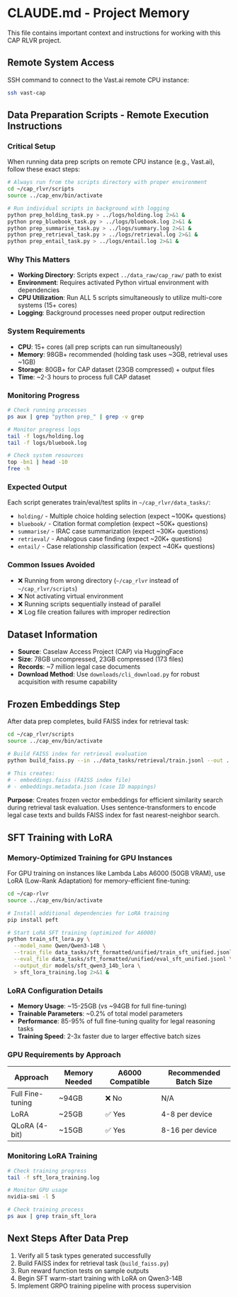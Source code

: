 # CLAUDE.md - Project Memory

This file contains important context and instructions for working with this CAP RLVR project.

## Remote System Access
SSH command to connect to the Vast.ai remote CPU instance:
```bash
ssh vast-cap
```

## Data Preparation Scripts - Remote Execution Instructions

### Critical Setup
When running data prep scripts on remote CPU instance (e.g., Vast.ai), follow these exact steps:

```bash
# Always run from the scripts directory with proper environment
cd ~/cap_rlvr/scripts
source ../cap_env/bin/activate

# Run individual scripts in background with logging
python prep_holding_task.py > ../logs/holding.log 2>&1 &
python prep_bluebook_task.py > ../logs/bluebook.log 2>&1 &
python prep_summarise_task.py > ../logs/summary.log 2>&1 &
python prep_retrieval_task.py > ../logs/retrieval.log 2>&1 &
python prep_entail_task.py > ../logs/entail.log 2>&1 &
```

### Why This Matters
- **Working Directory**: Scripts expect `../data_raw/cap_raw/` path to exist
- **Environment**: Requires activated Python virtual environment with dependencies
- **CPU Utilization**: Run ALL 5 scripts simultaneously to utilize multi-core systems (15+ cores)
- **Logging**: Background processes need proper output redirection

### System Requirements
- **CPU**: 15+ cores (all prep scripts can run simultaneously)
- **Memory**: 98GB+ recommended (holding task uses ~3GB, retrieval uses ~1GB)
- **Storage**: 80GB+ for CAP dataset (23GB compressed) + output files
- **Time**: ~2-3 hours to process full CAP dataset

### Monitoring Progress
```bash
# Check running processes
ps aux | grep "python prep_" | grep -v grep

# Monitor progress logs
tail -f logs/holding.log
tail -f logs/bluebook.log

# Check system resources
top -bn1 | head -10
free -h
```

### Expected Output
Each script generates train/eval/test splits in `~/cap_rlvr/data_tasks/`:
- `holding/` - Multiple choice holding selection (expect ~100K+ questions)
- `bluebook/` - Citation format completion (expect ~50K+ questions)  
- `summarise/` - IRAC case summarization (expect ~30K+ questions)
- `retrieval/` - Analogous case finding (expect ~20K+ questions)
- `entail/` - Case relationship classification (expect ~40K+ questions)

### Common Issues Avoided
- ❌ Running from wrong directory (`~/cap_rlvr` instead of `~/cap_rlvr/scripts`)
- ❌ Not activating virtual environment
- ❌ Running scripts sequentially instead of parallel
- ❌ Log file creation failures with improper redirection

## Dataset Information
- **Source**: Caselaw Access Project (CAP) via HuggingFace
- **Size**: 78GB uncompressed, 23GB compressed (173 files)
- **Records**: ~7 million legal case documents
- **Download Method**: Use `downloads/cli_download.py` for robust acquisition with resume capability

## Frozen Embeddings Step
After data prep completes, build FAISS index for retrieval task:

```bash
cd ~/cap_rlvr/scripts
source ../cap_env/bin/activate

# Build FAISS index for retrieval evaluation
python build_faiss.py --in ../data_tasks/retrieval/train.jsonl --out ../data_tasks/retrieval/embeddings.faiss --test

# This creates:
# - embeddings.faiss (FAISS index file)
# - embeddings.metadata.json (case ID mappings)
```

**Purpose**: Creates frozen vector embeddings for efficient similarity search during retrieval task evaluation. Uses sentence-transformers to encode legal case texts and builds FAISS index for fast nearest-neighbor search.

## SFT Training with LoRA

### Memory-Optimized Training for GPU Instances
For GPU training on instances like Lambda Labs A6000 (50GB VRAM), use LoRA (Low-Rank Adaptation) for memory-efficient fine-tuning:

```bash
cd ~/cap-rlvr
source ../cap_env/bin/activate

# Install additional dependencies for LoRA training
pip install peft

# Start LoRA SFT training (optimized for A6000)
python train_sft_lora.py \
  --model_name Qwen/Qwen3-14B \
  --train_file data_tasks/sft_formatted/unified/train_sft_unified.jsonl \
  --eval_file data_tasks/sft_formatted/unified/eval_sft_unified.jsonl \
  --output_dir models/sft_qwen3_14b_lora \
  > sft_lora_training.log 2>&1 &
```

### LoRA Configuration Details
- **Memory Usage**: ~15-25GB (vs ~94GB for full fine-tuning)
- **Trainable Parameters**: ~0.2% of total model parameters
- **Performance**: 85-95% of full fine-tuning quality for legal reasoning tasks
- **Training Speed**: 2-3x faster due to larger effective batch sizes

### GPU Requirements by Approach
| Approach | Memory Needed | A6000 Compatible | Recommended Batch Size |
|----------|---------------|------------------|------------------------|
| Full Fine-tuning | ~94GB | ❌ No | N/A |
| LoRA | ~25GB | ✅ Yes | 4-8 per device |
| QLoRA (4-bit) | ~15GB | ✅ Yes | 8-16 per device |

### Monitoring LoRA Training
```bash
# Check training progress
tail -f sft_lora_training.log

# Monitor GPU usage
nvidia-smi -l 5

# Check training process
ps aux | grep train_sft_lora
```

## Next Steps After Data Prep
1. Verify all 5 task types generated successfully
2. Build FAISS index for retrieval task (`build_faiss.py`)
3. Run reward function tests on sample outputs
4. Begin SFT warm-start training with LoRA on Qwen3-14B
5. Implement GRPO training pipeline with process supervision